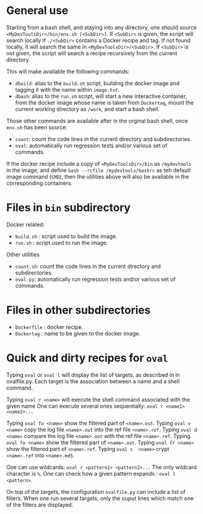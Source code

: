 
# General use

Starting from a bash shell, and staying into any directory, one should source `<MyDevToolsDir>/bin/env.sh [<SubDir>]`. If `<SubDir>` is given, the script will search locally if `./<SubDir>` contains a Docker recipe and tag. If not found locally, it will search the same in `<MyDevToolsDir>/<SubDir>`. If `<SubDir>` is not given, the script will search a recipe recursively from the current directory.

This will make available the following commands:
- `dbuild`: alias to the `build.sh` script, building the docker image and tagging it with the name within `image.txt`.
- `dbash`: alias to the `run.sh` script, will start a new interactive container, from the docker image whose name is taken from `Dockertag`, mount the current working directory as `/work`, and start a bash shell.

Those other commands  are available after in the orginal bash shell, once `env.sh` has been source:
- `count`: count the code lines in the current directory and subdirectories.
- `oval`: automatically run regression tests and/or various set of commands.

If the docker recipe include a copy of `<MyDevToolsDir>/bin` as `/mydevtools` in the image, and define `bash --rcfile /mydevtools/bashrc` as teh defautl image command (`CMD`), then the utilities above will also be available in the corresponding containers.

# Files in `bin` subdirectory

Docker related:
* `build.sh` : script used to build the image.
* `run.sh` : script used to run the image.

Other utilities
- `count.sh`: count the code lines in the current directory and subdirectories.
- `oval.py`: automatically run regression tests and/or various set of commands.

# Files in other subdirectories

* `Dockerfile` : docker recipe.
* `Dockertag` : name to be given to the docker image.


# Quick and dirty recipes for `oval`

Typing `oval` or `oval l` will display the list of targets, as described in in ovalfile.py.
Each target is the association between a name and a shell command.

Typing `oval r <name>` will execute the shell command associated with the given name
One can execute several ones sequentially: `oval r <name1> <name2>...`

Typing `oval fo <name>` show the filtered part of `<name>.out`.
Typing `oval v  <name>` copy the log file `<name>.out` into the ref file `<name>.ref`.
Typing `oval d  <name>` compare the log file `<name>.out` with the ref file `<name>.ref`.
Typing `oval fo <name>` show the filtered part of `<name>.out`.
Typing `oval fr <name>` show the filtered part of `<name>.ref`.
Typing `oval c  <name>` crypt `<name>.ref` into `<name>.md5`.

One can use wildcards: `oval r <pattern1> <pattern2>...`
The only wildcard character is `%`.
One can check how a given pattern expands : `oval l <pattern>`.

On top of the targets, the configuration `ovalfile.py` can include a list of filters.
When one run several targets, only the ouput lines which match one of the filters
are displayed.


